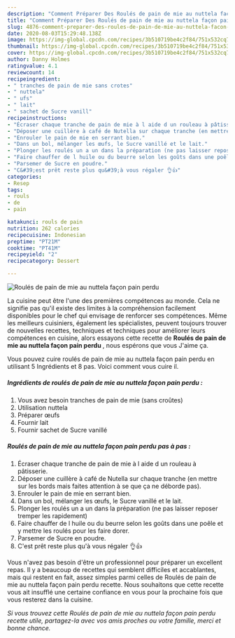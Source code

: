 ```yaml
---
description: "Comment Préparer Des Roulés de pain de mie au nuttela façon pain perdu"
title: "Comment Préparer Des Roulés de pain de mie au nuttela façon pain perdu"
slug: 4876-comment-preparer-des-roules-de-pain-de-mie-au-nuttela-facon-pain-perdu
date: 2020-08-03T15:29:48.138Z
image: https://img-global.cpcdn.com/recipes/3b510719be4c2f84/751x532cq70/roules-de-pain-de-mie-au-nuttela-facon-pain-perdu-photo-principale-de-la-recette.jpg
thumbnail: https://img-global.cpcdn.com/recipes/3b510719be4c2f84/751x532cq70/roules-de-pain-de-mie-au-nuttela-facon-pain-perdu-photo-principale-de-la-recette.jpg
cover: https://img-global.cpcdn.com/recipes/3b510719be4c2f84/751x532cq70/roules-de-pain-de-mie-au-nuttela-facon-pain-perdu-photo-principale-de-la-recette.jpg
author: Danny Holmes
ratingvalue: 4.1
reviewcount: 14
recipeingredient:
- " tranches de pain de mie sans crotes"
- " nuttela"
- " ufs"
- " lait"
- " sachet de Sucre vanill"
recipeinstructions:
- "Écraser chaque tranche de pain de mie à l aide d un rouleau à pâtisserie."
- "Déposer une cuillère à café de Nutella sur chaque tranche (en mettre sur les bords mais faites attention à se que ça ne déborde pas)."
- "Enrouler le pain de mie en serrant bien."
- "Dans un bol, mélanger les œufs, le Sucre vanillé et le lait."
- "Plonger les roulés un a un dans la préparation (ne pas laisser reposer tremper les rapidement)"
- "Faire chauffer de l huile ou du beurre selon les goûts dans une poêle et y mettre les roulés pour les faire dorer."
- "Parsemer de Sucre en poudre."
- "C&#39;est prêt reste plus qu&#39;à vous régaler 👌👍"
categories:
- Resep
tags:
- rouls
- de
- pain

katakunci: rouls de pain 
nutrition: 262 calories
recipecuisine: Indonesian
preptime: "PT21M"
cooktime: "PT41M"
recipeyield: "2"
recipecategory: Dessert

---
```



![Roulés de pain de mie au nuttela façon pain perdu](https://img-global.cpcdn.com/recipes/3b510719be4c2f84/751x532cq70/roules-de-pain-de-mie-au-nuttela-facon-pain-perdu-photo-principale-de-la-recette.jpg)

La cuisine peut être l'une des premières compétences au monde. Cela ne signifie pas qu'il existe des limites à la compréhension facilement disponibles pour le chef qui envisage de renforcer ses compétences. Même les meilleurs cuisiniers, également les spécialistes, peuvent toujours trouver de nouvelles recettes, techniques et techniques pour améliorer leurs compétences en cuisine, alors essayons cette recette de <strong> Roulés de pain de mie au nuttela façon pain perdu </strong>, nous espérons que vous J'aime ça.

<!--inarticleads1-->

Vous pouvez cuire roulés de pain de mie au nuttela façon pain perdu en utilisant 5 Ingrédients et 8 pas. Voici comment vous cuire il.

##### Ingrédients de roulés de pain de mie au nuttela façon pain perdu :

1. Vous avez besoin  tranches de pain de mie (sans croûtes)
1. Utilisation  nuttela
1. Préparer  œufs
1. Fournir  lait
1. Fournir  sachet de Sucre vanillé




<!--inarticleads2-->

##### Roulés de pain de mie au nuttela façon pain perdu pas à pas :

1. Écraser chaque tranche de pain de mie à l aide d un rouleau à pâtisserie.
1. Déposer une cuillère à café de Nutella sur chaque tranche (en mettre sur les bords mais faites attention à se que ça ne déborde pas).
1. Enrouler le pain de mie en serrant bien.
1. Dans un bol, mélanger les œufs, le Sucre vanillé et le lait.
1. Plonger les roulés un a un dans la préparation (ne pas laisser reposer tremper les rapidement)
1. Faire chauffer de l huile ou du beurre selon les goûts dans une poêle et y mettre les roulés pour les faire dorer.
1. Parsemer de Sucre en poudre.
1. C&#39;est prêt reste plus qu&#39;à vous régaler 👌👍




<!--inarticleads1-->

<p>
Vous n'avez pas besoin d'être un professionnel pour préparer un excellent repas. Il y a beaucoup de recettes qui semblent difficiles et accablantes, mais qui restent en fait, assez simples parmi celles de Roulés de pain de mie au nuttela façon pain perdu recette. Nous souhaitons que cette recette vous ait insufflé une certaine confiance en vous pour la prochaine fois que vous resterez dans la cuisine.
</p>

<p>
<i>Si vous trouvez cette Roulés de pain de mie au nuttela façon pain perdu recette utile, partagez-la avec vos amis proches ou votre famille, merci et bonne chance.</i>
</p>
